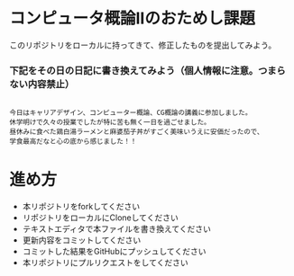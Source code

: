 # コンピュータ概論IIのおためし課題

このリポジトリをローカルに持ってきて、修正したものを提出してみよう。


### 下記をその日の日記に書き換えてみよう（個人情報に注意。つまらない内容禁止）

```

今日はキャリアデザイン、コンピューター概論、CG概論の講義に参加しました。
休学明けで久々の授業でしたが特に苦も無く一日を過ごせました。
昼休みに食べた鶏白湯ラーメンと麻婆茄子丼がすごく美味いうえに安価だったので、
学食最高だなと心の底から感じました！！

```

# 進め方
* 本リポジトリをforkしてください
* リポジトリをローカルにCloneしてください
* テキストエディタで本ファイルを書き換えてください
* 更新内容をコミットしてください
* コミットした結果をGitHubにプッシュしてください
* 本リポジトリにプルリクエストをしてください
